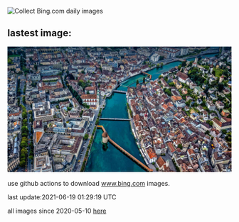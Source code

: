 ![Collect Bing.com daily images](https://github.com/counter2015/bing-daily-images/workflows/Collect%20Bing.com%20daily%20images/badge.svg)
## lastest image:
![](images/ReussRiver.jpg)

use github actions to download www.bing.com images.

last update:2021-06-19 01:29:19 UTC

all images since 2020-05-10 [here](https://github.com/counter2015/bing-daily-images/tree/master/images) 
